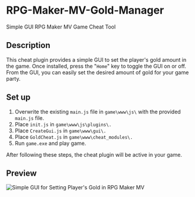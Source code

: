 # RPG-Maker-MV-Gold-Manager
Simple GUI RPG Maker MV Game Cheat Tool

## Description
This cheat plugin provides a simple GUI to set the player's gold amount in the game. Once installed, press the "```Home```" key to toggle the GUI on or off. From the GUI, you can easily set the desired amount of gold for your game party.

## Set up
1. Overwrite the existing ```main.js``` file in ```game\www\js\``` with the provided ```main.js``` file. 
2. Place ```init.js``` in ```game\www\js\plugins\.```
3. Place ```CreateGui.js``` in ```game\www\gui\.```
4. Place ```GoldCheat.js``` in ```game\www\cheat_modules\.```
5. Run ```game.exe``` and play game.

After following these steps, the cheat plugin will be active in your game.

## Preview
![Simple GUI for Setting Player's Gold in RPG Maker MV](https://github.com/user-attachments/assets/db69762d-fcc3-4c36-ab7e-7277c9d1dc83)
